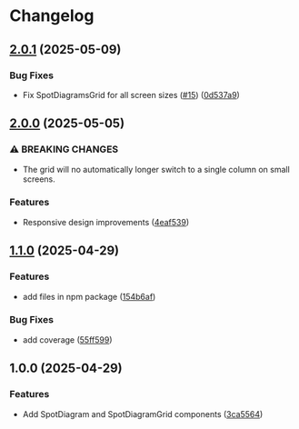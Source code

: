 # Changelog

## [2.0.1](https://github.com/cheminfo/react-optics-diagrams/compare/v2.0.0...v2.0.1) (2025-05-09)


### Bug Fixes

* Fix SpotDiagramsGrid for all screen sizes ([#15](https://github.com/cheminfo/react-optics-diagrams/issues/15)) ([0d537a9](https://github.com/cheminfo/react-optics-diagrams/commit/0d537a9f46519b93bc7185ab942b78284f035320))

## [2.0.0](https://github.com/cheminfo/react-optics-diagrams/compare/v1.1.0...v2.0.0) (2025-05-05)


### ⚠ BREAKING CHANGES

* The grid will no automatically longer switch to a single column on small screens.

### Features

* Responsive design improvements ([4eaf539](https://github.com/cheminfo/react-optics-diagrams/commit/4eaf539bcdacc27573413de78c06006e611f5296))

## [1.1.0](https://github.com/cheminfo/react-optics-diagrams/compare/v1.0.0...v1.1.0) (2025-04-29)


### Features

* add files in npm package ([154b6af](https://github.com/cheminfo/react-optics-diagrams/commit/154b6af230dca5525820e6ced28f82c90c6ed420))


### Bug Fixes

* add coverage ([55ff599](https://github.com/cheminfo/react-optics-diagrams/commit/55ff599eff4d821612a4662b181f041122072bd7))

## 1.0.0 (2025-04-29)

### Features

* Add SpotDiagram and SpotDiagramGrid components ([3ca5564](https://github.com/cheminfo/react-optics-diagrams/commit/3ca5564b75a6576aec9964bfa21a7d0fc6ebfdb6))
